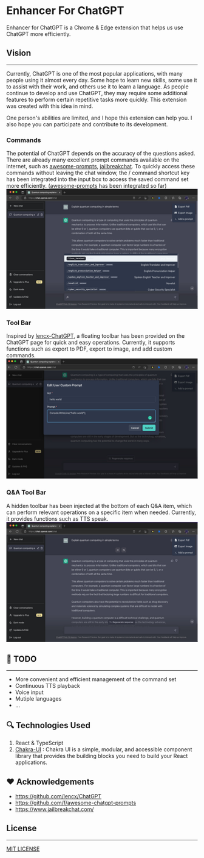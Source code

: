 # Enhancer For ChatGPT

Enhancer for ChatGPT is a Chrome & Edge extension that helps us use ChatGPT more efficiently.

## Vision
---
Currently, ChatGPT is one of the most popular applications, with many people using it almost every day. Some hope to learn new skills, some use it to assist with their work, and others use it to learn a language. As people continue to develop and use ChatGPT, they may require some additional features to perform certain repetitive tasks more quickly. This extension was created with this idea in mind.

One person's abilities are limited, and I hope this extension can help you. I also hope you can participate and contribute to its development.

### Commands

The potential of ChatGPT depends on the accuracy of the questions asked. There are already many excellent prompt commands available on the internet, such as [awesome-prompts](https://github.com/f/awesome-chatgpt-prompts), [jailbreakchat](https://www.jailbreakchat.com/). To quickly access these commands without leaving the chat window, the / command shortcut key has been integrated into the input box to access the saved command set more efficiently. ([awesome-prompts](https://github.com/f/awesome-chatgpt-prompts) has been integrated so far)
![](./assets/screenshots/show_prompts.png)
### Tool Bar

Inspired by [lencx-ChatGPT](https://github.com/lencx/ChatGPT), a floating toolbar has been provided on the ChatGPT page for quick and easy operations. Currently, it supports functions such as export to PDF, export to image, and add custom commands.
![](./assets/screenshots/quick_add_a_prompt.png)
### Q&A Tool Bar
A hidden toolbar has been injected at the bottom of each Q&A item, which can perform relevant operations on a specific item when needed. Currently, it provides functions such as TTS speak.
![](./assets/screenshots/show_tts_button.png)

## 📃 TODO
---
* More convenient and efficient management of the command set
* Continuous TTS playback
* Voice input
* Mutiple languages
*  ...

🔍 Technologies Used
---
1. React & TypeScript
1. [Chakra-UI](https://chakra-ui.com/) : Chakra UI is a simple, modular, and accessible component library that provides the building blocks you need to build your React applications.

❤️ Acknowledgements
---
* https://github.com/lencx/ChatGPT
* https://github.com/f/awesome-chatgpt-prompts
* https://www.jailbreakchat.com/

## License
---
[MIT LICENSE](./LICENSE)
